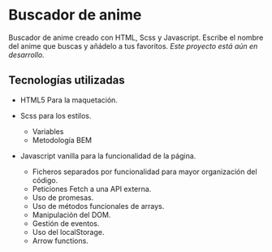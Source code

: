 # Buscador de anime

Buscador de anime creado con HTML, Scss y Javascript. 
Escribe el nombre del anime que buscas y añádelo a tus favoritos. 
*Este proyecto está aún en desarrollo.*

## Tecnologías utilizadas

* HTML5 Para la maquetación.

* Scss para los estilos. 
  * Variables 
  * Metodología BEM
  
* Javascript vanilla para la funcionalidad de la página. 
  * Ficheros separados por funcionalidad para mayor organización del código. 
  * Peticiones Fetch a una API externa.
  * Uso de promesas.
  * Uso de métodos funcionales de arrays.
  * Manipulación del DOM.
  * Gestión de eventos. 
  * Uso del localStorage.
  * Arrow functions.
  





